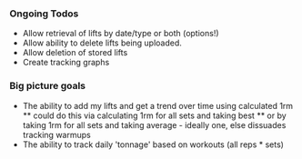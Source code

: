 ### Ongoing Todos
* Allow retrieval of lifts by date/type or both (options!)
* Allow ability to delete lifts being uploaded.
* Allow deletion of stored lifts
* Create tracking graphs

### Big picture goals
* The ability to add my lifts and get a trend over time using calculated 1rm 
    ** could do this via calculating 1rm for all sets and taking best
    ** or by taking 1rm for all sets and taking average - ideally one, else dissuades tracking warmups
* The ability to track daily 'tonnage' based on workouts (all reps * sets)
